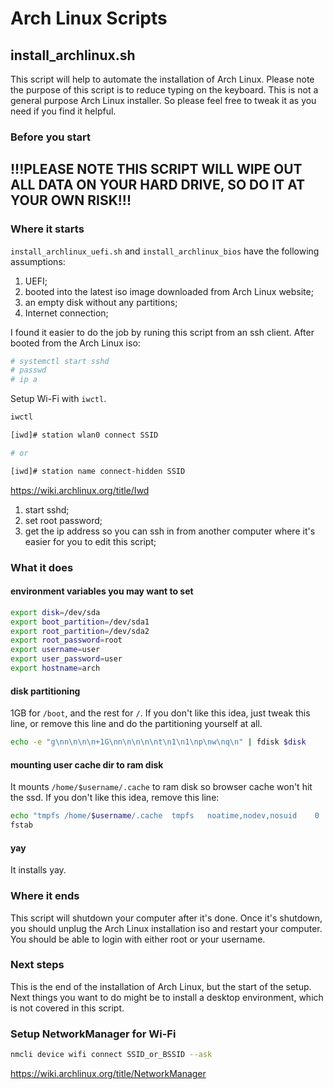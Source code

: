 # Arch Linux Scripts

## install_archlinux.sh

This script will help to automate the installation of Arch Linux. Please note the purpose of this script is to reduce typing on the keyboard. This is not a general purpose Arch Linux installer. So please feel free to tweak it as you need if you find it helpful.

### Before you start

## !!!PLEASE NOTE THIS SCRIPT WILL WIPE OUT ALL DATA ON YOUR HARD DRIVE, SO DO IT AT YOUR OWN RISK!!!

### Where it starts

`install_archlinux_uefi.sh` and `install_archlinux_bios` have the following assumptions:

1. UEFI;
2. booted into the latest iso image downloaded from Arch Linux website;
3. an empty disk without any partitions;
4. Internet connection;

I found it easier to do the job by runing this script from an ssh client. After booted from the Arch Linux iso:

```bash
# systemctl start sshd
# passwd
# ip a
```

Setup Wi-Fi with `iwctl`.

```bash
iwctl

[iwd]# station wlan0 connect SSID

# or 

[iwd]# station name connect-hidden SSID
```
https://wiki.archlinux.org/title/Iwd

1. start sshd;
2. set root password;
3. get the ip address so you can ssh in from another computer where it's easier for you to edit this script;

### What it does

#### environment variables you may want to set

```bash
export disk=/dev/sda
export boot_partition=/dev/sda1
export root_partition=/dev/sda2
export root_password=root
export username=user
export user_password=user
export hostname=arch
```

#### disk partitioning

1GB for `/boot`, and the rest for `/`. If you don't like this idea, just tweak this line, or remove this line and do the partitioning yourself at all.

```bash
echo -e "g\nn\n\n\n+1G\nn\n\n\n\nt\n1\n1\np\nw\nq\n" | fdisk $disk
```

#### mounting user cache dir to ram disk

It mounts `/home/$username/.cache` to ram disk so browser cache won't hit the ssd. If you don't like this idea, remove this line:

```bash
echo "tmpfs	/home/$username/.cache	tmpfs	noatime,nodev,nosuid	0	0" >> /mnt/etc/
fstab
```

#### yay

It installs yay.

### Where it ends

This script will shutdown your computer after it's done. Once it's shutdown, you should unplug the Arch Linux installation iso and restart your computer. You should be able to login with either root or your username.

### Next steps

This is the end of the installation of Arch Linux, but the start of the setup. Next things you want to do might be to install a desktop environment, which is not covered in this script.

### Setup NetworkManager for Wi-Fi

```bash
nmcli device wifi connect SSID_or_BSSID --ask
```

https://wiki.archlinux.org/title/NetworkManager
